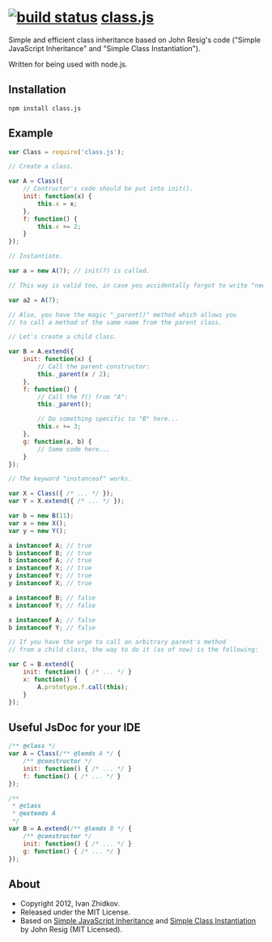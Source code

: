 [![build status](https://secure.travis-ci.org/scaryzet/class.js.png)](http://travis-ci.org/scaryzet/class.js)
[class.js](https://github.com/scaryzet/class.js)
================================================

Simple and efficient class inheritance based on John Resig's code ("Simple JavaScript Inheritance" and "Simple Class Instantiation").

Written for being used with node.js.

Installation
------------

```
npm install class.js
```

Example
-------

```javascript
var Class = require('class.js');

// Create a class.

var A = Class({
	// Contructor's code should be put into init().
	init: function(x) {
		this.x = x;
	},
    f: function() {
    	this.x += 2;
    }
});

// Instantiate.

var a = new A(7); // init(7) is called.

// This way is valid too, in case you accidentally forgot to write "new":

var a2 = A(7);

// Also, you have the magic "_parent()" method which allows you
// to call a method of the same name from the parent class.

// Let's create a child class.

var B = A.extend({
	init: function(x) {
		// Call the parent constructor:
		this._parent(x / 2);
	},
	f: function() {
		// Call the f() from "A":
		this._parent();

		// Do something specific to "B" here...
        this.x += 3;
	},
	g: function(a, b) {
		// Some code here...
	}
});

// The keyword "instanceof" works.

var X = Class({ /* ... */ });
var Y = X.extend({ /* ... */ });

var b = new B(11);
var x = new X();
var y = new Y();

a instanceof A; // true
b instanceof B; // true
b instanceof A; // true
x instanceof X; // true
y instanceof Y; // true
y instanceof X; // true

a instanceof B; // false
x instanceof Y; // false

x instanceof A; // false
b instanceof Y; // false

// If you have the urge to call an arbitrary parent's method
// from a child class, the way to do it (as of now) is the following:

var C = B.extend({
	init: function() { /* ... */ }
    x: function() {
    	A.prototype.f.call(this);
    }
});
```

Useful JsDoc for your IDE
-------------------------

```javascript
/** @class */
var A = Class(/** @lends A */ {
	/** @constructor */
	init: function() { /* ... */ }
	f: function() { /* ... */ }
});

/**
 * @class
 * @extends A
 */
var B = A.extend(/** @lends B */ {
	/** @constructor */
	init: function() { /* ... */ }
	g: function() { /* ... */ }
});
```

About
-----
 * Copyright 2012, Ivan Zhidkov.
 * Released under the MIT License.
 * Based on [Simple JavaScript Inheritance](http://ejohn.org/blog/simple-javascript-inheritance/) and [Simple Class Instantiation](http://ejohn.org/blog/simple-class-instantiation/) by John Resig (MIT Licensed).

